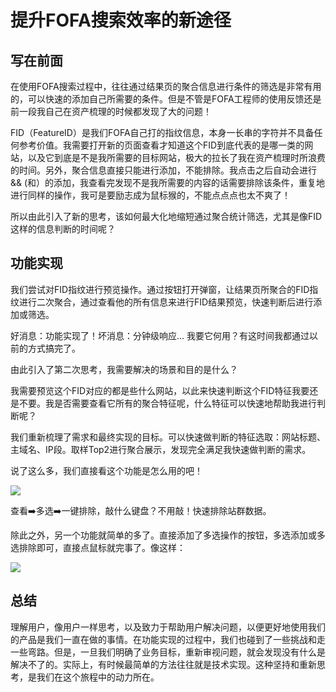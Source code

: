 # 提升FOFA搜索效率的新途径

## 写在前面
在使用FOFA搜索过程中，往往通过结果页的聚合信息进行条件的筛选是非常有用的，可以快速的添加自己所需要的条件。但是不管是FOFA工程师的使用反馈还是前一段我自己在资产梳理的时候都发现了大的问题！

 

FID（FeatureID）是我们FOFA自己打的指纹信息，本身一长串的字符并不具备任何参考价值。我需要打开新的页面查看才知道这个FID到底代表的是哪一类的网站，以及它到底是不是我所需要的目标网站，极大的拉长了我在资产梳理时所浪费的时间。另外，聚合信息直接只能进行添加，不能排除。我点击之后自动会进行 && (和）的添加，我查看完发现不是我所需要的内容的话需要排除该条件，重复地进行同样的操作，我可是要励志成为鼠标猴的，不能点点点也太不爽了！

 

所以由此引入了新的思考，该如何最大化地缩短通过聚合统计筛选，尤其是像FID这样的信息判断的时间呢？

 

## 功能实现
我们尝试对FID指纹进行预览操作。通过按钮打开弹窗，让结果页所聚合的FID指纹进行二次聚合，通过查看他的所有信息来进行FID结果预览，快速判断后进行添加或筛选。
 

好消息：功能实现了！坏消息：分钟级响应... 我要它何用？有这时间我都通过以前的方式搞完了。

 

由此引入了第二次思考，我需要解决的场景和目的是什么？

 

我需要预览这个FID对应的都是些什么网站，以此来快速判断这个FID特征我要还是不要。我是否需要查看它所有的聚合特征呢，什么特征可以快速地帮助我进行判断呢？

 

我们重新梳理了需求和最终实现的目标。可以快速做判断的特征选取：网站标题、主域名、IP段。取样Top2进行聚合展示，发现完全满足我快速做判断的需求。

 

说了这么多，我们直接看这个功能是怎么用的吧！

![](https://github.com/FofaInfo/Awesome-FOFA/blob/c0652fc6ae2d11816f6ff8a74318eaf4a7d07af0/Storage/effiency1.gif)


查看➡️多选➡️一键排除，敲什么键盘？不用敲！快速排除站群数据。


除此之外，另一个功能就简单的多了。直接添加了多选操作的按钮，多选添加或多选排除即可，直接点鼠标就完事了。像这样：


![](https://github.com/FofaInfo/Awesome-FOFA/blob/c0652fc6ae2d11816f6ff8a74318eaf4a7d07af0/Storage/effiency2.gif)

 

## 总结
理解用户，像用户一样思考，以及致力于帮助用户解决问题，以便更好地使用我们的产品是我们一直在做的事情。在功能实现的过程中，我们也碰到了一些挑战和走一些弯路。但是，一旦我们明确了业务目标，重新审视问题，就会发现没有什么是解决不了的。实际上，有时候最简单的方法往往就是技术实现。这种坚持和重新思考，是我们在这个旅程中的动力所在。